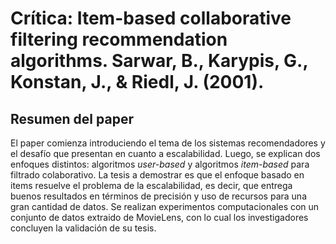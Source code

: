 # Crítica: Item-based collaborative filtering recommendation algorithms. Sarwar, B., Karypis, G., Konstan, J., & Riedl, J. (2001).

## Resumen del paper

El paper comienza introduciendo el tema de los sistemas recomendadores y el desafío que presentan en cuanto a escalabilidad. Luego, se explican dos enfoques distintos: algoritmos *user-based* y algoritmos *item-based* para filtrado colaborativo. La tesis a demostrar es que el enfoque basado en items resuelve el problema de la escalabilidad, es decir, que entrega buenos resultados en términos de precisión y uso de recursos para una gran cantidad de datos. Se realizan experimentos computacionales con un conjunto de datos extraido de MovieLens, con lo cual los investigadores concluyen la validación de su tesis.   

